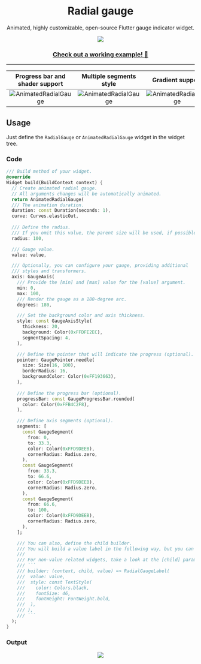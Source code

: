 <div align="center">
  <h1>Radial gauge</h1>
  <p>Animated, highly customizable, open-source Flutter gauge indicator widget.</p>
  <img src="https://raw.githubusercontent.com/gonuit/gauge_indicator/main/readme/animated.gif" />
  <h3><a href="https://gauge-indicator.klyta.it/">Check out a working example! 🔗</a></h3>
</div>

---

|                                           Progress bar and shader support                                            |                                                  Multiple segments style                                                  |                                                 Gradient support                                                  |
| :------------------------------------------------------------------------------------------------------------------: | :-----------------------------------------------------------------------------------------------------------------------: | :---------------------------------------------------------------------------------------------------------------: |
| ![AnimatedRadialGauge](https://raw.githubusercontent.com/gonuit/gauge_indicator/main/readme/shader_progress_bar.gif) | ![AnimatedRadialGauge](https://raw.githubusercontent.com/gonuit/gauge_indicator/main/readme/multiple_segments_styles.gif) | ![AnimatedRadialGauge](https://raw.githubusercontent.com/gonuit/gauge_indicator/main/readme/gradient_support.gif) |

## Usage

Just define the `RadialGauge` or `AnimatedRadialGauge` widget in the widget tree.

### Code

````dart
/// Build method of your widget.
@override
Widget build(BuildContext context) {
  // Create animated radial gauge.
  // All arguments changes will be automatically animated.
  return AnimatedRadialGauge(
  /// The animation duration.
  duration: const Duration(seconds: 1),
  curve: Curves.elasticOut,
  
  /// Define the radius.
  /// If you omit this value, the parent size will be used, if possible.
  radius: 100,

  /// Gauge value.
  value: value,

  /// Optionally, you can configure your gauge, providing additional
  /// styles and transformers.
  axis: GaugeAxis(
    /// Provide the [min] and [max] value for the [value] argument.
    min: 0,
    max: 100,
    /// Render the gauge as a 180-degree arc.
    degrees: 180,

    /// Set the background color and axis thickness.
    style: const GaugeAxisStyle(
      thickness: 20,
      background: Color(0xFFDFE2EC),
      segmentSpacing: 4,
    ),

    /// Define the pointer that will indicate the progress (optional).
    pointer: GaugePointer.needle(
      size: Size(16, 100),
      borderRadius: 16,
      backgroundColor: Color(0xFF193663),
    ),
    
    /// Define the progress bar (optional).
    progressBar: const GaugeProgressBar.rounded(
      color: Color(0xFFB4C2F8),
    ),

    /// Define axis segments (optional).
    segments: [
      const GaugeSegment(
        from: 0,
        to: 33.3,
        color: Color(0xFFD9DEEB),
        cornerRadius: Radius.zero,
      ),
      const GaugeSegment(
        from: 33.3,
        to: 66.6,
        color: Color(0xFFD9DEEB),
        cornerRadius: Radius.zero,
      ),
      const GaugeSegment(
        from: 66.6,
        to: 100,
        color: Color(0xFFD9DEEB),
        cornerRadius: Radius.zero,
      ),
    ];

    /// You can also, define the child builder.
    /// You will build a value label in the following way, but you can use the widget of your choice.
    ///
    /// For non-value related widgets, take a look at the [child] parameter.
    /// ```
    /// builder: (context, child, value) => RadialGaugeLabel(
    ///  value: value,
    ///  style: const TextStyle(
    ///    color: Colors.black,
    ///    fontSize: 46,
    ///    fontWeight: FontWeight.bold,
    ///  ),
    /// ),
    /// ```
  );
}
````

### Output

<div align="center">
  <img src="https://raw.githubusercontent.com/gonuit/gauge_indicator/main/readme/example.gif" />
</div>